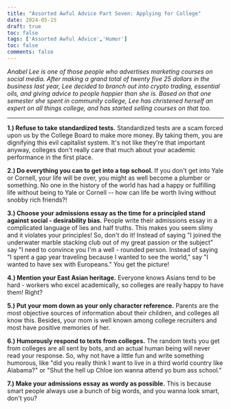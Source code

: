 ```yaml
---
title: "Assorted Awful Advice Part Seven: Applying for College"
date: 2024-05-15
draft: true
toc: false
tags: ['Assorted Awful Advice','Humor']
toc: false
comments: false
---
```


*Anabel Lee is one of those people who advertises marketing courses on social media. After making a grand total of twenty five 25 dollars in the business last year, Lee decided to branch out into crypto trading, essential oils, and giving advice to people happier than she is. Based on that one semester she spent in community college, Lee has christened herself an expert on all things college, and has started selling courses on that too.*

---

**1.) Refuse to take standardized tests.** Standardized tests are a scam forced upon us by the College Board to make more money. By taking them, you are dignifying this evil capitalist system. It's not like they're that important anyway, colleges don't really care that much about your academic performance in the first place.

**2.) Do everything you can to get into a top school.** If you don't get into Yale or Cornell, your life will be over, you might as well become a plumber or something. No one in the history of the world has had a happy or fulfilling life without being to Yale or Cornell -- how can life be worth living without snobby rich friends?!

**3.) Choose your admissions essay as the time for a principled stand against social - desirability bias.** People write their admissions essay in a complicated language of lies and half truths. This makes you seem slimy and it violates your principles! So, don't do it! Instead of saying "I joined the underwater marble stacking club out of my great passion or the subject" say "I need to convince you I'm a well - rounded person. Instead of saying "I spent a gap year traveling because I wanted to see the world," say "I wanted to have sex with Europeans." You get the picture!

**4.) Mention your East Asian heritage.** Everyone knows Asians tend to be hard - workers who excel academically, so colleges are really happy to have them! Right?

**5.) Put your mom down as your only character reference.** Parents are the most objective sources of information about their children, and colleges all know this. Besides, your mom is well known among college recruiters and most have positive memories of her.

**6.) Humorously respond to texts from colleges.** The random texts you get from colleges are all sent by bots, and an actual human being will never read your response. So, why not have a little fun and write something humorous, like "did you really think I want to live in a third world country like Alabama?" or "Shut the hell up Chloe ion wanna attend yo bum ass school."

**7.) Make your admissions essay as wordy as possible.** This is because smart people always use a bunch of big words, and you wanna look smart, don't you?

